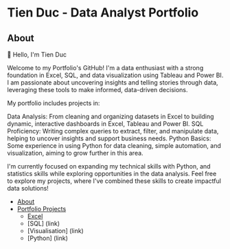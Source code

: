 # Tien Duc - Data Analyst Portfolio
## About

👋 Hello, I'm Tien Duc

Welcome to my Portfolio's GitHub! I'm a data enthusiast with a strong foundation in Excel, SQL, and data visualization using Tableau and Power BI. I am passionate about uncovering insights and telling stories through data, leveraging these tools to make informed, data-driven decisions.

My portfolio includes projects in:

Data Analysis: From cleaning and organizing datasets in Excel to building dynamic, interactive dashboards in Excel, Tableau and Power BI. SQL Proficiency: Writing complex queries to extract, filter, and manipulate data, helping to uncover insights and support business needs. Python Basics: Some experience in using Python for data cleaning, simple automation, and visualization, aiming to grow further in this area.

I'm currently focused on expanding my technical skills with Python, and statistics skills while exploring opportunities in the data analysis. Feel free to explore my projects, where I've combined these skills to create impactful data solutions!

- [About](https://github.com/tienductienduc/PortfolioProjects/edit/main/README.md#about)
- [Portfolio Projects](https://github.com/tienductienduc/PortfolioProjects/edit/main/README.md#portfolio-projects)
  - [Excel](https://translate.google.com/?sl=en&tl=vi&text=repository&op=translate)
  - [SQL] (link)
  - [Visualisation] (link) 
  - [Python] (link)
